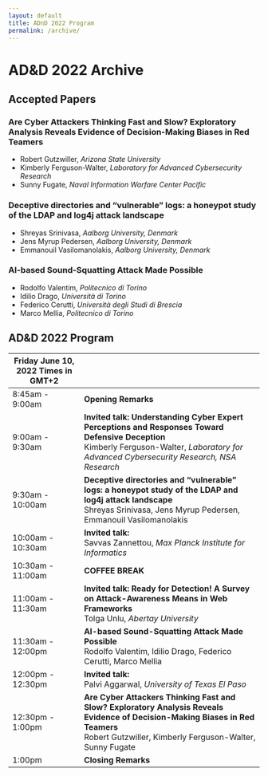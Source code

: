 ```yaml
---
layout: default
title: ADnD 2022 Program
permalink: /archive/
---
```

# AD&D 2022 Archive

## Accepted Papers

### Are Cyber Attackers Thinking Fast and Slow? Exploratory Analysis Reveals Evidence of Decision-Making Biases in Red Teamers
* Robert Gutzwiller, _Arizona State University_
* Kimberly Ferguson-Walter, _Laboratory for Advanced Cybersecurity
  Research_
* Sunny Fugate, _Naval Information Warfare Center Pacific_

### Deceptive directories and “vulnerable” logs: a honeypot study of the LDAP and log4j attack landscape
* Shreyas Srinivasa, _Aalborg University, Denmark_
* Jens Myrup Pedersen, _Aalborg University, Denmark_
* Emmanouil Vasilomanolakis, _Aalborg University, Denmark_

### AI-based Sound-Squatting Attack Made Possible
* Rodolfo Valentim, _Politecnico di Torino_
* Idilio Drago, _Università di Torino_
* Federico Cerutti, _Università degli Studi di Brescia_
* Marco Mellia, _Politecnico di Torino_


## AD&D 2022 Program

| Friday June 10, 2022 Times in GMT+2  ||
| ---- | ---- |
|8:45am - 9:00am| **Opening Remarks** |
|9:00am - 9:30am| **Invited talk: Understanding Cyber Expert Perceptions and Responses Toward Defensive Deception** <br>Kimberly Ferguson-Walter, _Laboratory for Advanced Cybersecurity Research, NSA Research_ |
|9:30am - 10:00am| **Deceptive directories and “vulnerable” logs: a honeypot study of the LDAP and log4j attack landscape** <br> Shreyas Srinivasa, Jens Myrup Pedersen, Emmanouil Vasilomanolakis| 
|10:00am - 10:30am| **Invited talk:** <br>Savvas Zannettou, _Max Planck Institute for Informatics_ |
|10:30am - 11:00am| **COFFEE BREAK** |
|11:00am - 11:30am| **Invited talk: Ready for Detection! A Survey on Attack-Awareness Means in Web Frameworks** <br>Tolga Unlu, _Abertay University_ |
|11:30am - 12:00pm| **AI-based Sound-Squatting Attack Made Possible** <br> Rodolfo Valentim, Idilio Drago, Federico Cerutti, Marco Mellia|
|12:00pm - 12:30pm| **Invited talk:** <br>Palvi Aggarwal, _University of Texas El Paso_ |
|12:30pm - 1:00pm| **Are Cyber Attackers Thinking Fast and Slow? Exploratory Analysis Reveals Evidence of Decision-Making Biases in Red Teamers** <br> Robert Gutzwiller, Kimberly Ferguson-Walter, Sunny Fugate|
|1:00pm| **Closing Remarks**|

<br>
<br>

